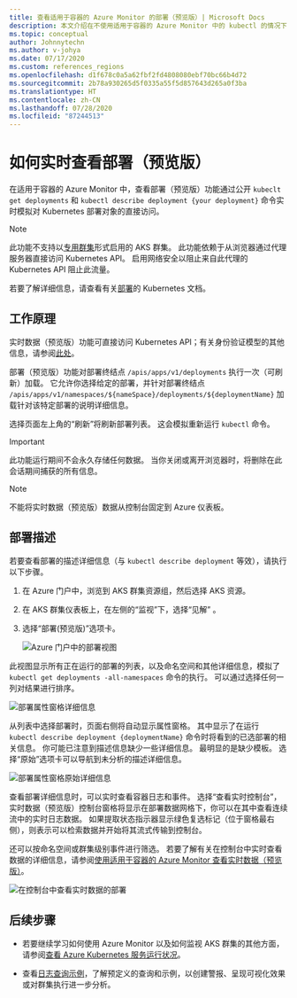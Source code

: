 ```yaml
---
title: 查看适用于容器的 Azure Monitor 的部署（预览版）| Microsoft Docs
description: 本文介绍在不使用适用于容器的 Azure Monitor 中的 kubectl 的情况下，如何实时查看 Kubernetes 部署。
ms.topic: conceptual
author: Johnnytechn
ms.author: v-johya
ms.date: 07/17/2020
ms.custom: references_regions
ms.openlocfilehash: d1f678c0a5a62fbf2fd4808080ebf70bc66b4d72
ms.sourcegitcommit: 2b78a930265d5f0335a55f5d857643d265a0f3ba
ms.translationtype: HT
ms.contentlocale: zh-CN
ms.lasthandoff: 07/28/2020
ms.locfileid: "87244513"
---
```

# <a name="how-to-view-deployments-preview-in-real-time"></a>如何实时查看部署（预览版）

在适用于容器的 Azure Monitor 中，查看部署（预览版）功能通过公开 `kubeclt get deployments` 和 `kubectl describe deployment {your deployment}` 命令实时模拟对 Kubernetes 部署对象的直接访问。

>[!NOTE]
>此功能不支持以[专用群集](https://azure.microsoft.com/updates/aks-private-cluster/)形式启用的 AKS 群集。 此功能依赖于从浏览器通过代理服务器直接访问 Kubernetes API。 启用网络安全以阻止来自此代理的 Kubernetes API 阻止此流量。

若要了解详细信息，请查看有关[部署](https://kubernetes.io/docs/concepts/workloads/controllers/deployment/)的 Kubernetes 文档。

## <a name="how-it-works"></a>工作原理

实时数据（预览版）功能可直接访问 Kubernetes API；有关身份验证模型的其他信息，请参阅[此处](https://kubernetes.io/docs/concepts/overview/kubernetes-api/)。

部署（预览版）功能对部署终结点 `/apis/apps/v1/deployments` 执行一次（可刷新）加载。 它允许你选择给定的部署，并针对部署终结点 `/apis/apps/v1/namespaces/${nameSpace}/deployments/${deploymentName}` 加载针对该特定部署的说明详细信息。

选择页面左上角的“刷新”将刷新部署列表。 这会模拟重新运行 `kubectl` 命令。

>[!IMPORTANT]
>此功能运行期间不会永久存储任何数据。 当你关闭或离开浏览器时，将删除在此会话期间捕获的所有信息。

>[!NOTE]
>不能将实时数据（预览版）数据从控制台固定到 Azure 仪表板。

## <a name="deployments-describe"></a>部署描述

若要查看部署的描述详细信息（与 `kubectl describe deployment` 等效），请执行以下步骤。

1. 在 Azure 门户中，浏览到 AKS 群集资源组，然后选择 AKS 资源。

2. 在 AKS 群集仪表板上，在左侧的“监视”下，选择“见解” 。

3. 选择“部署(预览版)”选项卡。

    ![Azure 门户中的部署视图](./media/container-insights-livedata-deployments/deployment-view.png)

此视图显示所有正在运行的部署的列表，以及命名空间和其他详细信息，模拟了 `kubectl get deployments -all-namespaces` 命令的执行。 可以通过选择任何一列对结果进行排序。

![部署属性窗格详细信息](./media/container-insights-livedata-deployments/deployment-properties-pane-details.png)

从列表中选择部署时，页面右侧将自动显示属性窗格。 其中显示了在运行 `kubectl describe deployment {deploymentName}` 命令时将看到的已选部署的相关信息。 你可能已注意到描述信息缺少一些详细信息。 最明显的是缺少模板。 选择“原始”选项卡可以导航到未分析的描述详细信息。

![部署属性窗格原始详细信息](./media/container-insights-livedata-deployments/deployment-properties-pane-raw.png)

查看部署详细信息时，可以实时查看容器日志和事件。 选择“查看实时控制台”，实时数据（预览版）控制台窗格将显示在部署数据网格下，你可以在其中查看连续流中的实时日志数据。 如果提取状态指示器显示绿色复选标记（位于窗格最右侧），则表示可以检索数据并开始将其流式传输到控制台。
<!--Correct in MC: View live console-->

还可以按命名空间或群集级别事件进行筛选。 若要了解有关在控制台中实时查看数据的详细信息，请参阅[使用适用于容器的 Azure Monitor 查看实时数据（预览版）](container-insights-livedata-overview.md)。

![在控制台中查看实时数据的部署](./media/container-insights-livedata-deployments/deployments-console-view-events.png)

## <a name="next-steps"></a>后续步骤

- 若要继续学习如何使用 Azure Monitor 以及如何监视 AKS 群集的其他方面，请参阅[查看 Azure Kubernetes 服务运行状况](container-insights-analyze.md)。

- 查看[日志查询示例](container-insights-log-search.md#search-logs-to-analyze-data)，了解预定义的查询和示例，以创建警报、呈现可视化效果或对群集执行进一步分析。

